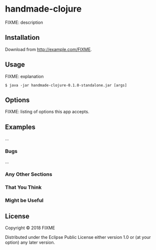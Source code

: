 # handmade-clojure

FIXME: description

## Installation

Download from http://example.com/FIXME.

## Usage

FIXME: explanation

    $ java -jar handmade-clojure-0.1.0-standalone.jar [args]

## Options

FIXME: listing of options this app accepts.

## Examples

...

### Bugs

...

### Any Other Sections
### That You Think
### Might be Useful

## License

Copyright © 2018 FIXME

Distributed under the Eclipse Public License either version 1.0 or (at
your option) any later version.
